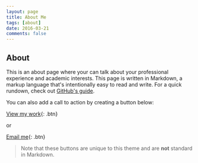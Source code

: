 ```yaml
---
layout: page
title: About Me
tags: [about]
date: 2016-03-21
comments: false
---
```

    
## About

This is an about page where your can talk about your professional experience and academic interests. This page is written in Markdown, a markup language that's intentionally easy to read and write. For a quick rundown, check out [GitHub's guide](https://guides.github.com/features/mastering-markdown/). 

You can also add a call to action by creating a button below:
      
[View my work](/projects){: .btn}

or

[Email me](mailto:username@email.com){: .btn}

> Note that these buttons are unique to this theme and are **not** standard in Markdown. 
